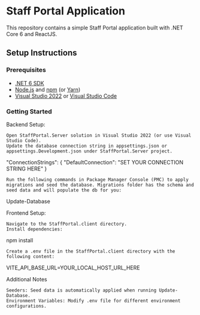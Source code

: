 # Staff Portal Application

This repository contains a simple Staff Portal application built with .NET Core 6 and ReactJS.

## Setup Instructions

### Prerequisites
- [.NET 6 SDK](https://dotnet.microsoft.com/download/dotnet/6.0)
- [Node.js](https://nodejs.org/) and [npm](https://www.npmjs.com/) (or [Yarn](https://yarnpkg.com/))
- [Visual Studio 2022](https://visualstudio.microsoft.com/vs/) or [Visual Studio Code](https://code.visualstudio.com/)

### Getting Started
Backend Setup:

    Open StaffPortal.Server solution in Visual Studio 2022 (or use Visual Studio Code).
    Update the database connection string in appsettings.json or appsettings.Development.json under StaffPortal.Server project.
"ConnectionStrings": {
    "DefaultConnection": "SET YOUR CONNECTION STRING HERE"
}

    Run the following commands in Package Manager Console (PMC) to apply migrations and seed the database. Migrations folder has the schema and seed data and will populate the db for you:

Update-Database


Frontend Setup:

    Navigate to the StaffPortal.client directory.
    Install dependencies:

npm install

    Create a .env file in the StaffPortal.client directory with the following content:
VITE_API_BASE_URL=YOUR_LOCAL_HOST_URL_HERE

Additional Notes

    Seeders: Seed data is automatically applied when running Update-Database.
    Environment Variables: Modify .env file for different environment configurations.
